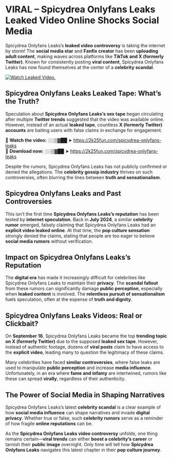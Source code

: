 # VIRAL – Spicydrea Onlyfans Leaks Leaked Video Online Shocks Social Media 

Spicydrea Onlyfans Leaks’s **leaked video controversy** is taking the internet by storm! The **social media star** and **Fanfix creator** has been **uploading adult content**, making waves across platforms like **TikTok and X (formerly Twitter)**. Known for consistently posting **viral content**, Spicydrea Onlyfans Leaks has now found themselves at the center of a **celebrity scandal**.  

[![Watch Leaked Video.](https://miro.medium.com/v2/resize:fit:828/format:webp/1*cilzJN44JGOrTw9NJCrNHA.gif "Watch Leaked Video")](https://2k25fun.com/spicydrea-onlyfans-leaks)

## **Spicydrea Onlyfans Leaks Leaked Tape: What’s the Truth?**  
Speculation about **Spicydrea Onlyfans Leaks’s sex tape** began circulating after multiple **Twitter trends** suggested that the video was available online. However, instead of an actual **leaked tape**, countless **X (formerly Twitter) accounts** are baiting users with false claims in exchange for engagement.  

🔹 **Watch the video:** ░░▒▓██ ➤ https://2k25fun.com/spicydrea-onlyfans-leaks  
🔹 **Download now:** ░░▒▓██ ➤ https://2k25fun.com/spicydrea-onlyfans-leaks  

Despite the rumors, Spicydrea Onlyfans Leaks has not publicly confirmed or denied the allegations. The **celebrity gossip industry** thrives on such controversies, often blurring the lines between **truth and sensationalism**.  

## **Spicydrea Onlyfans Leaks and Past Controversies**  
This isn’t the first time **Spicydrea Onlyfans Leaks’s reputation** has been tested by **internet speculation**. Back in **July 2024**, a similar **celebrity rumor** emerged, falsely claiming that Spicydrea Onlyfans Leaks had an **explicit video leaked online**. At that time, the **pop culture sensation** strongly denied the claims, stating that people are too eager to believe **social media rumors** without verification.  

## **Impact on Spicydrea Onlyfans Leaks’s Reputation**  
The **digital era** has made it increasingly difficult for celebrities like Spicydrea Onlyfans Leaks to maintain their **privacy**. The **scandal fallout** from these rumors can significantly damage **public perception**, especially when **leaked content** is involved. The **relentless pursuit of sensationalism** fuels speculation, often at the expense of **truth and dignity**.  

## **Spicydrea Onlyfans Leaks Videos: Real or Clickbait?**  
On **September 16**, Spicydrea Onlyfans Leaks became the top **trending topic on X (formerly Twitter)** due to the supposed **leaked sex tape**. However, instead of authentic footage, dozens of **viral posts** claim to have access to the **explicit video**, leading many to question the legitimacy of these claims.  

Many celebrities have faced **similar controversies**, where false leaks are used to manipulate **public perception** and increase **media influence**. Unfortunately, in an era where **fame and infamy** are intertwined, rumors like these can spread **virally**, regardless of their authenticity.  

## **The Power of Social Media in Shaping Narratives**  
Spicydrea Onlyfans Leaks’s latest **celebrity scandal** is a clear example of how **social media influence** can shape narratives and invade **digital privacy**. Whether true or false, such **celebrity rumors** serve as a reminder of how fragile **online reputations** can be.  

As the **Spicydrea Onlyfans Leaks video controversy** unfolds, one thing remains certain—**viral trends** can either **boost a celebrity’s career** or tarnish their **public image** overnight. Only time will tell how **Spicydrea Onlyfans Leaks** navigates this latest chapter in their **pop culture journey**. 